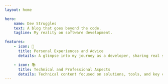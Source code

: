 ```yaml
---
layout: home

hero:
    name: Dev Struggles
    text: A blog that goes beyond the code.
    tagline: My reality on software development.

features:
    - icon: 🧠
      title: Personal Experiences and Advice
      details: A glimpse into my journey as a developer, sharing real stories, personal lessons, and advice for tackling everyday challenges in the world of programming.

    - icon: 📚
      title: Technical and Professional Aspects
      details: Technical content focused on solutions, tools, and key concepts in software development, along with reflections on professional growth in the industry.
---
```

